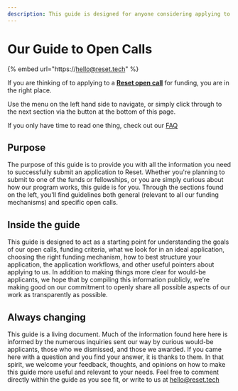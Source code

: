 ```yaml
---
description: This guide is designed for anyone considering applying to a Reset open call.
---
```


# Our Guide to Open Calls

{% embed url="https://hello@reset.tech" %}

If you are thinking of to applying to a [**Reset open call**](https://wwww.reset.tech/open-calls/) for funding, you are in the right place.

Use the menu on the left hand side to navigate, or simply click through to the next section via the button at the bottom of this page. 

If you only have time to read one thing, check out our [FAQ](faq.md)

## Purpose

The purpose of this guide is to provide you with all the information you need to successfully submit an application to Reset. Whether you're planning to submit to one of the funds or fellowships, or you are simply curious about how our program works, this guide is for you. Through the sections found on the left, you'll find guidelines both general \(relevant to all our funding mechanisms\) and specific open calls.

## Inside the guide

This guide is designed to act as a starting point for understanding the goals of our open calls, funding criteria, what we look for in an ideal application, choosing the right funding mechanism, how to best structure your application, the application workflows, and other useful pointers about applying to us. In addition to making things more clear for would-be applicants, we hope that by compiling this information publicly, we’re making good on our commitment to openly share all possible aspects of our work as transparently as possible.

## Always changing

This guide is a living document. Much of the information found here here is informed by the numerous inquiries sent our way by curious would-be applicants, those who we dismissed, and those we awarded. If you came here with a question and you find your answer, it is thanks to them. In that spirit, we welcome your feedback, thoughts, and opinions on how to make this guide more useful and relevant to your needs. Feel free to comment directly within the guide as you see fit, or write to us at hello@reset.tech


